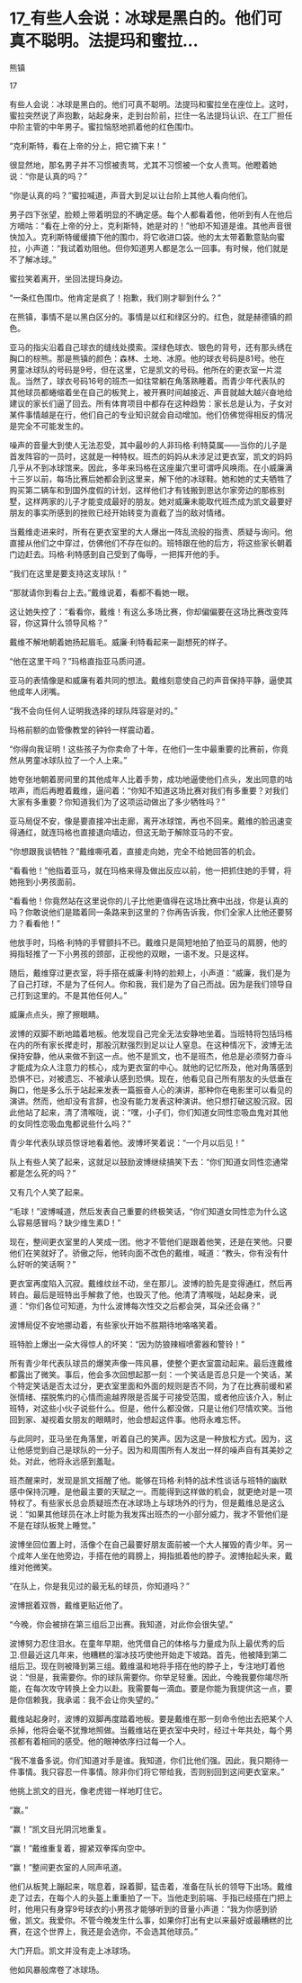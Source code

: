 # 17_有些人会说：冰球是黑白的。他们可真不聪明。法提玛和蜜拉...

熊镇

17

有些人会说：冰球是黑白的。他们可真不聪明。法提玛和蜜拉坐在座位上。这时，蜜拉突然说了声抱歉，站起身来，走到台阶前，拦住一名法提玛认识、在工厂担任中阶主管的中年男子。蜜拉恼怒地抓着他的红色围巾。

“克利斯特，看在上帝的分上，把它摘下来！”

很显然地，那名男子并不习惯被责骂，尤其不习惯被一个女人责骂。他瞪着她说：“你是认真的吗？”

“你是认真的吗？”蜜拉喊道，声音大到足以让台阶上其他人看向他们。

男子四下张望，脸颊上带着明显的不确定感。每个人都看着他，他听到有人在他后方嘀咕：“看在上帝的分上，克利斯特，她是对的！”他却不知道是谁。其他声音很快加入。克利斯特缓缓摘下他的围巾，将它收进口袋。他的太太带着歉意贴向蜜拉，小声道：“我试着劝阻他。但你知道男人都是怎么一回事。有时候，他们就是不了解冰球。”

蜜拉笑着离开，坐回法提玛身边。

“一条红色围巾。他肯定是疯了！抱歉，我们刚才聊到什么？”

在熊镇，事情不是以黑白区分的。事情是以红和绿区分的。红色，就是赫德镇的颜色。

亚马的指尖沿着自己球衣的缝线处摸索。深绿色球衣、银色的背号，还有那头绣在胸口的棕熊。那是熊镇的颜色：森林、土地、冰原。他的球衣号码是81号。他在男童冰球队的号码是9号，但在这里，它是凯文的号码。他所在的更衣室一片混乱。当然了，球衣号码16号的班杰一如往常躺在角落熟睡着。而青少年代表队的其他球员都蜷缩着坐在自己的板凳上，被开赛时间越接近、声音就越大越兴奋地给建议的家长们逼了回去。所有体育项目中都存在这种趋势：家长总是认为，子女对某件事情越是在行，他们自己的专业知识就会自动增加。他们仿佛觉得相反的情况是完全不可能发生的。

噪声的音量大到使人无法忍受，其中最吵的人非玛格·利特莫属——当你的儿子是首发阵容的一员时，这就是一种特权。班杰的妈妈从未涉足过更衣室，凯文的妈妈几乎从不到冰球馆来。因此，多年来玛格在这座巢穴里可谓呼风唤雨。在小威廉满十三岁以前，每场比赛后她都会到这里来，解下他的冰球鞋。她和她的丈夫牺牲了购买第二辆车和到国外度假的计划，这样他们才有钱搬到恩达尔家旁边的那栋别墅，这样两家的儿子才能变成最好的朋友。她对威廉未能取代班杰成为凯文最要好朋友的事实所感到的挫败已经开始转变为直截了当的敌对情绪。

当戴维走进来时，所有在更衣室里的大人爆出一阵乱流般的指责、质疑与询问。他直接从他们之中穿过，仿佛他们不存在似的。班特跟在他的后方，将这些家长朝着门边赶去。玛格·利特感到自己受到了侮辱，一把挥开他的手。

“我们在这里是要支持这支球队！”

“那就请你到看台上去。”戴维说着，看都不看她一眼。

这让她失控了：“看看你，戴维！有这么多场比赛，你却偏偏要在这场比赛改变阵容，你这算什么领导风格？”

戴维不解地朝着她扬起眉毛。威廉·利特看起来一副想死的样子。

“他在这里干吗？”玛格直指亚马质问道。

亚马的表情像是和威廉有着共同的想法。戴维刻意使自己的声音保持平静，逼使其他成年人闭嘴。

“我不会向任何人证明我选择的球队阵容是对的。”

玛格前额的血管像教堂的钟铃一样震动着。

“你得向我证明！这些孩子为你卖命了十年，在他们一生中最重要的比赛前，你竟然从男童冰球队拉了一个人上来。”

她夸张地朝着房间里的其他成年人比着手势，成功地逼使他们点头，发出同意的咕哝声，而后再瞪着戴维，逼问着：“你知不知道这场比赛对我们有多重要？对我们大家有多重要？你知道我们为了这项运动做出了多少牺牲吗？”

亚马局促不安，像是要直接冲出走廊，离开冰球馆，再也不回来。戴维的脸迅速变得通红，就连玛格也直接退向墙边，但这无助于解除亚马的不安。

“你想跟我谈牺牲？”戴维嘶吼着，直接走向她，完全不给她回答的机会。

“看看他！”他指着亚马，就在玛格来得及做出反应以前，他一把抓住她的手臂，将她拖到小男孩面前。

“看看他！你竟然站在这里说你的儿子比他更值得在这场比赛中出战，你是认真的吗？你敢说他们是踏着同一条路来到这里的？你再告诉我，你们全家人比他还要努力？看看他！”

他放手时，玛格·利特的手臂颤抖不已。戴维只是简短地拍了拍亚马的肩膀，他的拇指轻推了一下小男孩的颈部，正视他的双眼，一语不发。只是这样。

随后，戴维穿过更衣室，将手搭在威廉·利特的脸颊上，小声道：“威廉，我们是为了自己打球，不是为了任何人。你和我，我们是为了自己而战。因为是我们领导自己打到这里的。不是其他任何人。”

威廉点点头，擦了擦眼睛。

波博的双脚不断地踏着地板。他发现自己完全无法安静地坐着。当班特将包括玛格在内的所有家长撵走时，那股沉默强烈到足以让人窒息。在这种情况下，波博无法保持安静，他从来做不到这一点。他不是凯文，也不是班杰，他总是必须努力奋斗才能成为众人注意力的核心，成为更衣室的中心。就他的记忆所及，他对角落感到恐惧不已，对被遗忘、不被承认感到恐惧。现在，他看见自己所有朋友的头低垂在胸口，他是多么乐于站起来发表一篇振奋人心的演讲，那种你在电影里可以看见的演讲。然而，他却没有言辞，也没有能力发表这种演讲。他只想打破这股沉寂。因此他站了起来，清了清喉咙，说：“嘿，小子们，你们知道女同性恋吸血鬼对其他的女同性恋吸血鬼都说些什么吗？”

青少年代表队球员惊讶地看着他。波博坏笑着说：“一个月以后见！”

队上有些人笑了起来，这就足以鼓励波博继续搞笑下去：“你们知道女同性恋通常都是怎么死的吗？”

又有几个人笑了起来。

“毛球！”波博喊道，然后发表自己重要的终极笑话，“你们知道女同性恋为什么这么容易感冒吗？缺少维生素D！”

现在，整间更衣室里的人笑成一团。他才不管他们是跟着他笑，还是在笑他。只要他们在笑就好了。骄傲之际，他转向面不改色的戴维，喊道：“教头，你有没有什么好听的笑话啊？”

更衣室再度陷入沉寂。戴维纹丝不动，坐在那儿。波博的脸先是变得通红，然后再转白。最后是班特出手解救了他，也毁灭了他。他清了清喉咙，站起身来，说道：“你们各位可知道，为什么波博每次性交之后都会哭，耳朵还会痛？”

波博局促不安地挪动着，有些家伙开始不胜期待地咯咯笑着。

班特脸上爆出一朵大得惊人的坏笑：“因为防狼辣椒喷雾器和警铃！”

所有青少年代表队球员的爆笑声像一阵风暴，使整个更衣室震动起来。最后连戴维都露出了微笑。事后，他会多次回想起那一刻：一个笑话是否总只是一个笑话，某个特定笑话是否太过分，更衣室里面和外面的规则是否不同，为了在比赛前缓和紧张情绪、摆脱焦灼的心情而逾越界限是否属于可接受范围，或者他应该介入，制止班特，对这些小伙子说些什么。但是，他什么都没做，只是让他们尽情欢笑。当他回到家、凝视着女朋友的眼睛时，他会想起这件事。他将永难忘怀。

与此同时，亚马坐在角落里，听着自己的笑声。因为这是一种放松方式。因为，这让他感觉到自己是球队的一分子。因为和周围所有人发出一样的噪声自有其美妙之处。对此，他将永远感到羞耻。

班杰醒来时，发现是凯文摇醒了他。能够在玛格·利特的战术性谈话与班特的幽默感中保持沉睡，是他最主要的天赋之一。而能得到这样做的机会，就更绝对是一项特权了。有些家长总会质疑班杰在冰球场上与球场外的行为，但是戴维总是这么说：“如果其他球员在冰上时能为我发挥出班杰的一小部分威力，我才不管他们是不是在球队板凳上睡觉。”

波博坐回位置上时，活像个在自己最要好朋友面前被一个大人摧毁的青少年。另一个成年人坐在他旁边，手搭在他的肩膀上，拇指抵着他的脖子。波博抬起头来，戴维对他微笑。

“在队上，你是我见过的最无私的球员，你知道吗？”

波博抿着双唇，戴维更贴近他了。

“今晚，你会被排在第三组后卫出赛。我知道，对此你会很失望。”

波博努力忍住泪水。在童年早期，他凭借自己的体格与力量成为队上最优秀的后卫.但最近这几年来，他糟糕的溜冰技巧使他开始走下坡路。首先，他被降到第二组后卫。现在则被降到第三组。戴维温和地将手搭在他的脖子上，专注地盯着他说：“但是，我需要你。你的球队需要你。你举足轻重。因此，今晚我要你竭尽所能，在每次攻守转换上全力以赴。我需要每一滴血。要是你能为我提供这一点，要是你信赖我，我承诺：我不会让你失望的。”

戴维站起身时，波博的双脚再度踏着地板。要是戴维在那一刻命令他出去把某个人杀掉，他将会毫不犹豫地照做。当戴维站在更衣室中央时，经过十年共处，每个男孩都有着相同的感受。他的眼神依序扫过每一个人。

“我不准备多说。你们知道对手是谁。我知道，你们比他们强。因此，我只期待一件事情。我只容忍一件事情。除非你们将它带给我，否则别回到这间更衣室来。”

他挑上凯文的目光，像老虎钳一样地盯住它。

“赢。”

“赢！”凯文目光阴沉地重复。

“赢！”戴维重复着，握紧双拳挥向空中。

“赢！”整间更衣室的人同声吼道。

他们从板凳上蹦起来，喘息着，跺着脚，猛击着，准备在队长的领导下出场。戴维走了过去，在每个人的头盔上重重拍了一下。当他走到前端、手指已经搭在门把上时，他用只有身穿9号球衣的小男孩才能够听到的音量小声道：“我为你感到骄傲，凯文。我爱你。不管今晚发生什么事，如果你打出有史以来最好或最糟糕的比赛，在这个世界上，我还是会选你，不会选其他球员。”

大门开启。凯文并没有走上冰球场。

他如风暴般席卷了冰球场。